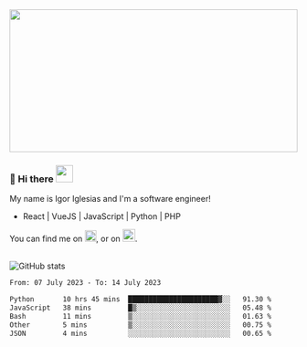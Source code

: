<img src="https://c.tenor.com/KjVxfRrrncUAAAAd/matrix.gif" width="100%" height="250px">

### 🔭 Hi there <img src="https://raw.githubusercontent.com/MartinHeinz/MartinHeinz/master/wave.gif" width="30px">


My name is Igor Iglesias and I'm a software engineer!
<br>

<ul>
  <li> React | VueJS | JavaScript | Python | PHP </li>
</ul>
You can find me on <a href="https://twitter.com/IgorIglesias5"><img src="https://i.imgur.com/JLLlB5S.png" width="20px"></a>, or on <a href="https://www.linkedin.com/in/igor-iglesias-62478428/"><img src="https://i.imgur.com/PXyIkWx.png" width="22px"></a>.

<br>
<br>

![GitHub stats](https://github-readme-stats.vercel.app/api?username=igoiglesias&show_icons=true&count_private=true&theme=chartreuse-dark&hide_title=true)

<!--START_SECTION:waka-->

```txt
From: 07 July 2023 - To: 14 July 2023

Python       10 hrs 45 mins  ██████████████████████▓░░   91.30 %
JavaScript   38 mins         █▒░░░░░░░░░░░░░░░░░░░░░░░   05.48 %
Bash         11 mins         ▒░░░░░░░░░░░░░░░░░░░░░░░░   01.63 %
Other        5 mins          ▒░░░░░░░░░░░░░░░░░░░░░░░░   00.75 %
JSON         4 mins          ░░░░░░░░░░░░░░░░░░░░░░░░░   00.65 %
```

<!--END_SECTION:waka-->
